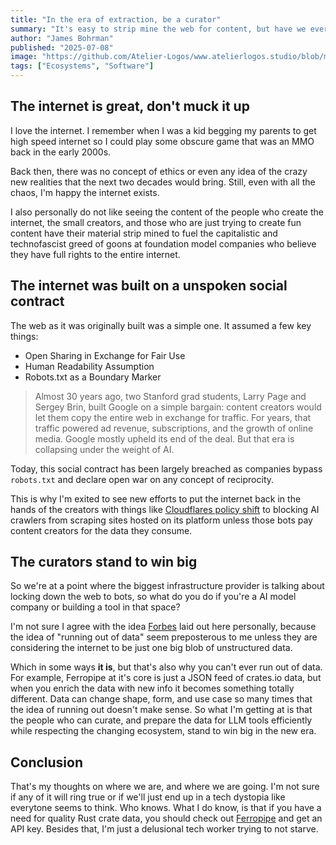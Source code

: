 ```yaml
---
title: "In the era of extraction, be a curator"
summary: "It's easy to strip mine the web for content, but have we ever thought about a class of people who carefully curate data while respecting the work put into building the web?"
author: "James Bohrman"
published: "2025-07-08"
image: "https://github.com/Atelier-Logos/www.atelierlogos.studio/blob/main/public/extraction.png?raw=true"
tags: ["Ecosystems", "Software"]
---
```


## The internet is great, don't muck it up

I love the internet. I remember when I was a kid begging my parents to get high speed internet so I could play some obscure game that was an MMO back in the early 2000s. 

Back then, there was no concept of ethics or even any idea of the crazy new realities that the next two decades would bring. Still, even with all the chaos, I'm happy the internet exists. 

I also personally do not like seeing the content of the people who create the internet, the small creators, and those who are just trying to create fun content have their material strip mined to fuel the capitalistic and technofascist greed of goons at foundation model companies who believe they have full rights to the entire internet. 

## The internet was built on a unspoken social contract

The web as it was originally built was a simple one. It assumed a few key things:

- Open Sharing in Exchange for Fair Use
- Human Readability Assumption
- Robots.txt as a Boundary Marker

> Almost 30 years ago, two Stanford grad students, Larry Page and Sergey Brin, built Google on a simple bargain: content creators would let them copy the entire web in exchange for traffic. For years, that traffic powered ad revenue, subscriptions, and the growth of online media. Google mostly upheld its end of the deal. But that era is collapsing under the weight of AI.

Today, this social contract has been largely breached as companies bypass `robots.txt` and declare open war on any concept of reciprocity.

This is why I'm exited to see new efforts to put the internet back in the hands of the creators with things like [Cloudflares policy shift](https://gizmodo.com/free-lunch-is-over-for-the-ai-that-broke-the-web-2000623837) to blocking AI crawlers from scraping sites hosted on its platform unless those bots pay content creators for the data they consume. 

## The curators stand to win big

So we're at a point where the biggest infrastructure provider is talking about locking down the web to bots, so what do you do if you're a AI model company or building a tool in that space? 

I'm not sure I agree with the idea [Forbes](https://www.forbes.com/sites/johnwerner/2024/11/04/running-out-of-data-it-could-be-a-concern/) laid out here personally, because the idea of "running out of data" seem preposterous to me unless they are considering the internet to be just one big blob of unstructured data. 

Which in some ways **it is**, but that's also why you can't ever run out of data. For example, Ferropipe at it's core is just a JSON feed of crates.io data, but when you enrich the data with new info it becomes something totally different. Data can change shape, form, and use case so many times that the idea of running out doesn't make sense. So what I'm getting at is that the people who can curate, and prepare the data for LLM tools efficiently while respecting the changing ecosystem, stand to win big in the new era.

## Conclusion

That's my thoughts on where we are, and where we are going. I'm not sure if any of it will ring true or if we'll just end up in a tech dystopia like everytone seems to think. Who knows. What I do know, is that if you have a need for quality Rust crate data, you should check out [Ferropipe](https://www.atelierlogos.studio/ferropipe) and get an API key. Besides that, I'm just a delusional tech worker trying to not starve. 